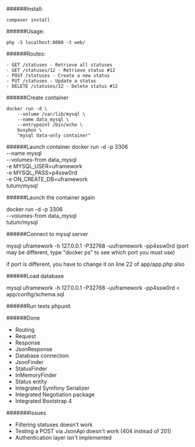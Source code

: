 ######Install:

    composer install

######Usage:

    php -S localhost:8080 -t web/

######Routes:

    - GET /statuses - Retrieve all statuses
    - GET /statuses/12 - Retrieve status #12
    - POST /statuses - Create a new status
    - PUT /statuses - Update a status
    - DELETE /statuses/12 - Delete status #12

######Create container

    docker run -d \
        --volume /var/lib/mysql \
        --name data_mysql \
        --entrypoint /bin/echo \
        busybox \
        "mysql data-only container"

######Launch container
    docker run -d -p 3306 \
        --name mysql \
        --volumes-from data_mysql \
        -e MYSQL_USER=uframework \
        -e MYSQL_PASS=p4ssw0rd \
        -e ON_CREATE_DB=uframework \
        tutum/mysql

######Launch the container again

docker run -d -p 3306 \
    --volumes-from data_mysql \
    tutum/mysql

######Connect to mysql server

mysql uframework -h 127.0.0.1 -P32768 -uuframework -pp4ssw0rd
(port may be different, type "docker ps" to see which port you must use)

if port is different, you have to change it on line 22 of app/app.php also

######Load database

mysql uframework -h 127.0.0.1 -P32768 -uuframework -pp4ssw0rd < app/config/schema.sql

######Run tests
phpunit

######Done
- Routing
- Request
- Response
- JsonResponse
- Database connection
- JsonFinder
- StatusFinder
- InMemoryFinder
- Status entity
- Integrated Symfony Serializer
- Integrated Negotiation package
- Integrated Bootstrap 4

#######Issues
- Filtering statuses doesn't work
- Testing a POST via JsonApi doesn't work (404 instead of 201)
- Authentication layer isn't implemented
